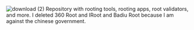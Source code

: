![download (2)](https://github.com/b3nN2/Rooting_Toolkit_Repository/assets/125507638/c3185c3e-95e5-4e7c-9856-0c02a2501a69)
Repository with rooting tools, rooting apps, root validators, and more. I deleted 360 Root and IRoot and Badiu Root because I am against the chinese government.
